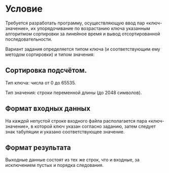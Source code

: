 # Условие
Требуется разработать программу, осуществляющую ввод пар «ключ-значение», их упорядочивание по возрастанию ключа указанным алгоритмом сортировки за линейное время и вывод отсортированной последовательности.

Вариант задания определяется типом ключа (и соответствующим ему методом сортировки) и типом значения:

## Сортировка подсчётом.

Тип ключа: числа от 0 до 65535.

Тип значения: строки переменной длины (до 2048 символов).

## Формат входных данных
На каждой непустой строке входного файла располагается пара «ключ-значение», в которой ключ указан согласно заданию, затем следует знак табуляции и указано соответствующее значение.

## Формат результата
Выходные данные состоят из тех же строк, что и входные, за исключением пустых и порядка следования.
